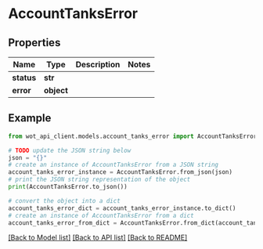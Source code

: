 # AccountTanksError


## Properties

Name | Type | Description | Notes
------------ | ------------- | ------------- | -------------
**status** | **str** |  | 
**error** | **object** |  | 

## Example

```python
from wot_api_client.models.account_tanks_error import AccountTanksError

# TODO update the JSON string below
json = "{}"
# create an instance of AccountTanksError from a JSON string
account_tanks_error_instance = AccountTanksError.from_json(json)
# print the JSON string representation of the object
print(AccountTanksError.to_json())

# convert the object into a dict
account_tanks_error_dict = account_tanks_error_instance.to_dict()
# create an instance of AccountTanksError from a dict
account_tanks_error_from_dict = AccountTanksError.from_dict(account_tanks_error_dict)
```
[[Back to Model list]](../README.md#documentation-for-models) [[Back to API list]](../README.md#documentation-for-api-endpoints) [[Back to README]](../README.md)


